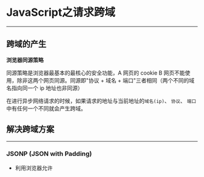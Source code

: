 # JavaScript之请求跨域

---

## 跨域的产生

**浏览器同源策略**

同源策略是浏览器最基本的最核心的安全功能，A 网页的 cookie B 网页不能使用，除非这两个网页同源。同源即"协议 + 域名 + 端口"三者相同（两个不同的域名指向同一个 ip 地址也非同源）

在进行异步网络请求的时候，如果请求的地址与当前地址的`域名(ip)`、 `协议`、 `端口`中有任何一个不同就会产生跨域。

## 解决跨域方案

---

### JSONP (JSON with Padding)

* 利用浏览器允许 <script> 下载不同网站的 JS 脚本
* 通过手动创建一个 script 标签
* 相当于在客户端提供一个接口供服务器调用。不过一般服务器对客户端是 1 对多的模式，所以通常由客户端将本地提供的接口（函数）通过传递参数的形式传递给服务器。

```html
//index.html
<!DOCTYPE html>
<html lang="en">

<head>
  <meta charset="UTF-8">
  <meta name="viewport" content="width=device-width, initial-scale=1.0">
  <title>Document</title>
  
</head>
<body>
    <script src="./demo.js"></script>
</body>
</html>
```

```js
//demo.js
var script = document.createElement('script');
script.src = 'http://127.0.0.1:8880?callback=sayHello';
document.head.appendChild(script);

// 传递给后台的接口函数,这个函数的参数可以由后台提花
function sayHello(msg) {
  console.log(msg)
}

// 本地的测试函数，没有显示传递给后台
function demo() {
  console.log('这是前台的函数')
}
```

```js
//server.js
//服务器端
var qs = require('querystring')
var http = require('http');
var server = http.createServer(function (req, res) {
  var params = qs.parse(req.url.split('?')[1]);
  var fn = params.callback;
  const msg = '后台已经收到'

  const ret = fn + '("' + msg + '")'; // sayHello("后台已经收到")
  fn && res.write(ret) //调用前端提供的函数接口，并传递数据给前端
  res.write(';demo()') //调用前台的其他函数
  res.write(';document.title="通过后台修改前台的网页标题"') //
  res.end();
});

server.listen(8880, function () {
  console.log('Server is running at port 8880...');
});
```

* 当访问 index.html 时 浏览器控制输出

```
后台已经收到
这是前台的函数
```

**缺点**

* 只能实现 get 一种请求
* 前端的数据可能遭受到服务器的恶意修改（上面的后台修改掉前台的网站标题）虽然我们信任服务器，但对前后台分离开发模式下，我前端不想被你后台横插一脚。

### document.domain + iframe

* 只适用于顶级域名相同的情况
* 例： demo1.example.com  想获取 demo2.example.com 的数据 
  1. 在 demo1.example.com 下设置当前的 domain document.domain = 'xxx'
  2. 在 demo1.example.com 下通过 iframe 加载 demo2.example.com
  3. 修改 demo2.example.com 的 domain 和 setp 1 的 domain 一致。
  4. 这个时候就可以在 demo1.example.com 下通过 iframe 获取 demo2.example.com 的 window 对象

### location.hash + iframe 跨域

* 和 document.domain + iframe 类似
* 使用 window.onhashchange 进行双向交流，父窗口可以对 iframe 的 url 进行读写，iframe 也可以对父窗口的 url 进行读写

### 跨域资源共享（CORS）

* 服务器设置 Access-Control-Allow-Origin
* 也是常用的方法

### Nginx 反向代理

* 通过 Nginx 设置反向代理访问我们需要请求的资源
* 跨域受浏览器（同源策略）影响，但服务器上的 Nginx 是不受跨域限制（没有浏览器的同源策略）
* 通过 Nginx 设置代理，当 A 访问 B 跨域时，我们可以设置一个 Nginx（C）帮我们转发请求，就变成了 A->C->B

### postMessage + iframe onload

* postMessage 允许用户在两个窗口或 iframe 之间传递数据，无论这个 window 对象是不是同源都能发送。